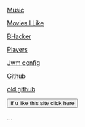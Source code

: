 [Music](https://music.youtube.com/channel/UCm3j63uK8LV3R7O0nvPiGNA)

[Movies I Like](https://gusmeadows.github.io/mvilike)

[BHacker](https://gusmeadows.github.io/bhacker)

[Players](https://gusmeadows.github.io/playerjs)

[Jwm config](https://gusmeadows.github.io/jwm)

[Github](https://github.com/gusmeadows)

[old github](https://github.com/olderaccount)

    
<button onclick="clicked()">if u like this site click here</button>

<script>
function clicked() {
    var xhr = new XMLHttpRequest();
    xhr.open("GET", "gusmeadows.github.io/:meromyosin:/awesomeclick");
    xhr.responseType = "json";
    xhr.onload = function() {
        alert(`${this.response.value} like this`);
    }
    xhr.send();
}
</script>

<div id="visits">... </div>

<script>
function cb(response) {
    document.getElementById('visits').innerText = response.value;
}
</script>
<script async src="https://api.countapi.xyz/hit/gusmeadows.github.io/:meromyosin:/visits?callback=cb"></script>

